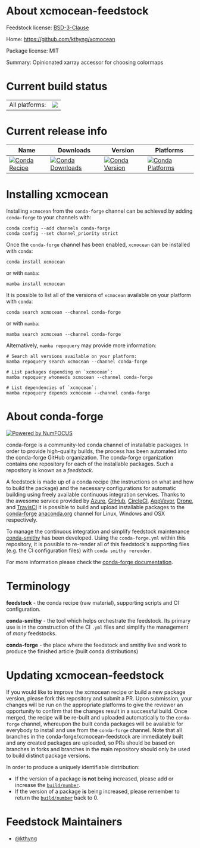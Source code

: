 About xcmocean-feedstock
========================

Feedstock license: [BSD-3-Clause](https://github.com/conda-forge/xcmocean-feedstock/blob/main/LICENSE.txt)

Home: https://github.com/kthyng/xcmocean

Package license: MIT

Summary: Opinionated xarray accessor for choosing colormaps

Current build status
====================


<table><tr><td>All platforms:</td>
    <td>
      <a href="https://dev.azure.com/conda-forge/feedstock-builds/_build/latest?definitionId=13022&branchName=main">
        <img src="https://dev.azure.com/conda-forge/feedstock-builds/_apis/build/status/xcmocean-feedstock?branchName=main">
      </a>
    </td>
  </tr>
</table>

Current release info
====================

| Name | Downloads | Version | Platforms |
| --- | --- | --- | --- |
| [![Conda Recipe](https://img.shields.io/badge/recipe-xcmocean-green.svg)](https://anaconda.org/conda-forge/xcmocean) | [![Conda Downloads](https://img.shields.io/conda/dn/conda-forge/xcmocean.svg)](https://anaconda.org/conda-forge/xcmocean) | [![Conda Version](https://img.shields.io/conda/vn/conda-forge/xcmocean.svg)](https://anaconda.org/conda-forge/xcmocean) | [![Conda Platforms](https://img.shields.io/conda/pn/conda-forge/xcmocean.svg)](https://anaconda.org/conda-forge/xcmocean) |

Installing xcmocean
===================

Installing `xcmocean` from the `conda-forge` channel can be achieved by adding `conda-forge` to your channels with:

```
conda config --add channels conda-forge
conda config --set channel_priority strict
```

Once the `conda-forge` channel has been enabled, `xcmocean` can be installed with `conda`:

```
conda install xcmocean
```

or with `mamba`:

```
mamba install xcmocean
```

It is possible to list all of the versions of `xcmocean` available on your platform with `conda`:

```
conda search xcmocean --channel conda-forge
```

or with `mamba`:

```
mamba search xcmocean --channel conda-forge
```

Alternatively, `mamba repoquery` may provide more information:

```
# Search all versions available on your platform:
mamba repoquery search xcmocean --channel conda-forge

# List packages depending on `xcmocean`:
mamba repoquery whoneeds xcmocean --channel conda-forge

# List dependencies of `xcmocean`:
mamba repoquery depends xcmocean --channel conda-forge
```


About conda-forge
=================

[![Powered by
NumFOCUS](https://img.shields.io/badge/powered%20by-NumFOCUS-orange.svg?style=flat&colorA=E1523D&colorB=007D8A)](https://numfocus.org)

conda-forge is a community-led conda channel of installable packages.
In order to provide high-quality builds, the process has been automated into the
conda-forge GitHub organization. The conda-forge organization contains one repository
for each of the installable packages. Such a repository is known as a *feedstock*.

A feedstock is made up of a conda recipe (the instructions on what and how to build
the package) and the necessary configurations for automatic building using freely
available continuous integration services. Thanks to the awesome service provided by
[Azure](https://azure.microsoft.com/en-us/services/devops/), [GitHub](https://github.com/),
[CircleCI](https://circleci.com/), [AppVeyor](https://www.appveyor.com/),
[Drone](https://cloud.drone.io/welcome), and [TravisCI](https://travis-ci.com/)
it is possible to build and upload installable packages to the
[conda-forge](https://anaconda.org/conda-forge) [anaconda.org](https://anaconda.org/)
channel for Linux, Windows and OSX respectively.

To manage the continuous integration and simplify feedstock maintenance
[conda-smithy](https://github.com/conda-forge/conda-smithy) has been developed.
Using the ``conda-forge.yml`` within this repository, it is possible to re-render all of
this feedstock's supporting files (e.g. the CI configuration files) with ``conda smithy rerender``.

For more information please check the [conda-forge documentation](https://conda-forge.org/docs/).

Terminology
===========

**feedstock** - the conda recipe (raw material), supporting scripts and CI configuration.

**conda-smithy** - the tool which helps orchestrate the feedstock.
                   Its primary use is in the construction of the CI ``.yml`` files
                   and simplify the management of *many* feedstocks.

**conda-forge** - the place where the feedstock and smithy live and work to
                  produce the finished article (built conda distributions)


Updating xcmocean-feedstock
===========================

If you would like to improve the xcmocean recipe or build a new
package version, please fork this repository and submit a PR. Upon submission,
your changes will be run on the appropriate platforms to give the reviewer an
opportunity to confirm that the changes result in a successful build. Once
merged, the recipe will be re-built and uploaded automatically to the
`conda-forge` channel, whereupon the built conda packages will be available for
everybody to install and use from the `conda-forge` channel.
Note that all branches in the conda-forge/xcmocean-feedstock are
immediately built and any created packages are uploaded, so PRs should be based
on branches in forks and branches in the main repository should only be used to
build distinct package versions.

In order to produce a uniquely identifiable distribution:
 * If the version of a package **is not** being increased, please add or increase
   the [``build/number``](https://docs.conda.io/projects/conda-build/en/latest/resources/define-metadata.html#build-number-and-string).
 * If the version of a package **is** being increased, please remember to return
   the [``build/number``](https://docs.conda.io/projects/conda-build/en/latest/resources/define-metadata.html#build-number-and-string)
   back to 0.

Feedstock Maintainers
=====================

* [@kthyng](https://github.com/kthyng/)

